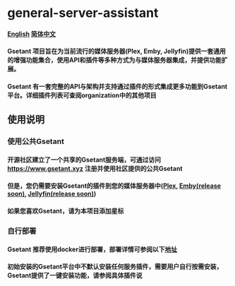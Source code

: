 # general-server-assistant

#### [English](blob/master/README.md) [简体中文](blob/master/README-cn.md)
#### Gsetant 项目旨在为当前流行的媒体服务器(Plex, Emby, Jellyfin)提供一套通用的增强功能集合，使用API和插件等多种方式为与媒体服务器集成，并提供功能扩展。

#### Gsetant 有一套完整的API与架构并支持通过插件的形式集成更多功能到Gsetant平台。详细插件列表可查阅organization中的其他项目

## 使用说明

### 使用公共Gsetant

#### 开源社区建立了一个共享的Gsetant服务端，可通过访问 https://www.gsetant.xyz 注册并使用社区提供的公共Gsetant
#### 但是，您仍需要安装Gsetant的插件到您的媒体服务器中([Plex](https://github.com/gsetant/Gsetant.bundle), [Emby(release soon)](), [Jellyfin(release soon)]())
#### 如果您喜欢Gsetant，请为本项目添加星标

### 自行部署

#### Gsetant 推荐使用docker进行部署，部署详情可参阅以下[地址](https://github.com/gsetant/general-server-assistant/tree/master/docker)

#### 初始安装的Gsetant平台中不默认安装任何服务插件，需要用户自行按需安装，Gsetant提供了一键安装功能，请参阅具体插件说

